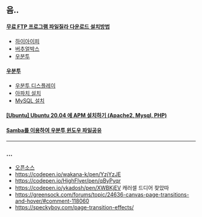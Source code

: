 ## 음..

#### [무료 FTP 프로그램 파일질라 다운로드 설치방법](https://bzsv7.tistory.com/83)
- [하이아이피](http://www.haiip.net/download/install.php)
- [버추얼박스](https://mainia.tistory.com/2379)
- [우분투](https://dasima.xyz/ubuntu-installation-on-virtualbox/)
#### [우분투 ](https://inpa.tistory.com/entry/LINUX-%F0%9F%93%9A-%EB%A6%AC%EB%88%85%EC%8A%A4-%EC%84%A4%EC%B9%98)
- [우분투 디스플레이](https://www.bearpooh.com/101)
- [아파치 설치](https://seonghyuk.tistory.com/41)
- [MySQL 설치](https://hiseon.me/linux/ubuntu/ubuntu-mysql-install/)
#### [[Ubuntu] Ubuntu 20.04 에 APM 설치하기 (Apache2, Mysql, PHP)](https://yoshikixdrum.tistory.com/214)
#### [Samba를 이용하여 우분투 윈도우 파일공유](https://webnautes.tistory.com/490)



<hr>

### ...

- [오픈소스](https://codepen.io/trending)
- https://codepen.io/wakana-k/pen/YzjYzJE
- https://codepen.io/HighFlyer/pen/qByPyqr
- https://codepen.io/ykadosh/pen/XWBKjEV 캐러셀 드디어 찾았따
- https://greensock.com/forums/topic/24636-canvas-page-transitions-and-hover/#comment-118060
- https://speckyboy.com/page-transition-effects/
